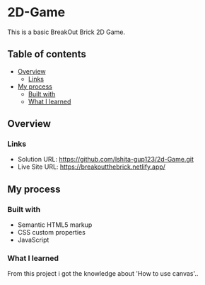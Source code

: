 # 2D-Game
This is a basic BreakOut Brick 2D Game.

## Table of contents

- [Overview](#overview)
  - [Links](#links)
- [My process](#my-process)
  - [Built with](#built-with)
  - [What I learned](#what-i-learned)

## Overview

### Links

- Solution URL: https://github.com/Ishita-gup123/2d-Game.git
- Live Site URL: https://breakoutthebrick.netlify.app/

## My process

### Built with

- Semantic HTML5 markup
- CSS custom properties
- JavaScript

### What I learned

From this project i got the knowledge about 'How to use canvas'..
